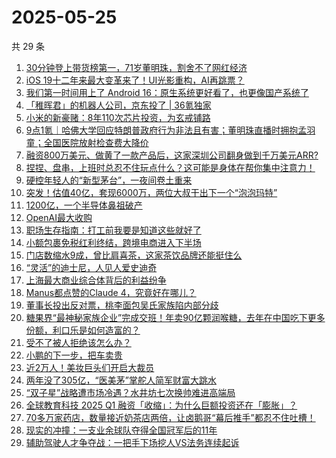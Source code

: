 # 2025-05-25

共 29 条

<!-- BEGIN 36KR -->
<!-- 最后更新时间 2025-05-25 06:14:47 +0800 -->
1. [30分钟登上带货榜第一，71岁董明珠，割舍不了网红经济](https://36kr.com/p/3305319150721545)
1. [iOS 19十二年来最大变革来了！UI光影重构，AI再跳票？](https://36kr.com/p/3305150923531776)
1. [我们第一时间用上了 Android 16：原生系统更好看了，也更像国产系统了](https://36kr.com/p/3305147053202176)
1. [「稚晖君」的机器人公司，京东投了 | 36氪独家](https://36kr.com/p/3304688529496581)
1. [小米的新豪赌：8年110次芯片投资，为玄戒铺路](https://36kr.com/p/3304940186182921)
1. [9点1氪｜哈佛大学回应特朗普政府行为非法且有害；董明珠直播时拥抱孟羽童；全国医院放射检查费大降价](https://36kr.com/p/3305364853611265)
1. [融资800万美元、做黄了一款产品后，这家深圳公司翻身做到千万美元ARR?](https://36kr.com/p/3305261891705348)
1. [捏捏、盘串，上班时总忍不住玩点什么？这可能是身体在帮你集中注意力！](https://36kr.com/p/3305764612594437)
1. [硬控年轻人的“新型茅台”，一夜间卷土重来](https://36kr.com/p/3306204244777474)
1. [突发！估值40亿，套现6000万，两位大叔干出下一个“泡泡玛特”](https://36kr.com/p/3305146644617729)
1. [1200亿，一个半导体鼻祖破产](https://36kr.com/p/3306313530907143)
1. [OpenAI最大收购](https://36kr.com/p/3305046275679749)
1. [职场生存指南：打工前我要是知道这些就好了](https://36kr.com/p/3268401057124992)
1. [小额包裹免税红利终结，跨境电商进入下半场](https://36kr.com/p/3305144772306179)
1. [门店数缩水9成，曾比肩喜茶，这家茶饮品牌还能挺住么](https://36kr.com/p/3305380414874887)
1. [“灵活”的迪士尼，人见人爱史迪奇](https://36kr.com/p/3305231257066249)
1. [上海最大商业综合体背后的利益纷争](https://36kr.com/p/3305187578127616)
1. [Manus都点赞的Claude 4，究竟好在哪儿？](https://36kr.com/p/3304921453533697)
1. [董事长投出反对票，桃李面包吴氏家族陷内部分歧](https://36kr.com/p/3305375429515784)
1. [糖果界“最神秘家族企业”完成交班！年卖90亿颗润喉糖，去年在中国吃下更多份额，利口乐是如何造富的？](https://36kr.com/p/3305301764643337)
1. [受不了被人拒绝该怎么办？](https://36kr.com/p/3285420722217607)
1. [小鹏的下一步，把车卖贵](https://36kr.com/p/3305215068316933)
1. [近2万人！美妆巨头们开启大裁员](https://36kr.com/p/3305245227227649)
1. [两年没了305亿，“医美茅”掌舵人简军财富大跳水](https://36kr.com/p/3305225480644099)
1. [“双子星”战略遭市场冷遇？水井坊七次换帅难进高端局](https://36kr.com/p/3304986443474436)
1. [全球教育科技 2025 Q1 融资「收缩」：为什么巨额投资还在「膨胀」？](https://36kr.com/p/3305244440697609)
1. [70多万家药店，数量接近奶茶店两倍，让卤鹅哥“幕后推手”都忍不住吐槽！](https://36kr.com/p/3305280180689414)
1. [现实的冲撞：一支业余球队夺得全国冠军后的11年](https://36kr.com/p/3305173264472581)
1. [辅助驾驶人才争夺战：一把手下场挖人VS法务连续起诉](https://36kr.com/p/3305040986282500)
<!-- END 36KR -->
